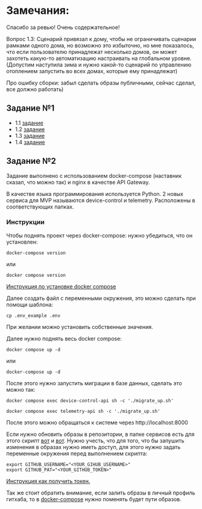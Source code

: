 # Замечания:
Спасибо за ревью! Очень содержательное!

Вопрос 1.3: Сценарий привязал к дому, чтобы не ограничивать сценарии рамками одного дома, но возможно это избыточно, 
но мне показалось, что если пользователю принадлежат несколько домов, он может захотеть какую-то автоматизацию 
настраивать на глобальном уровне. (Допустим наступила зима и нужно какой-то сценарий по управлению отоплением 
запустить во всех домах, которые ему принадлежат)

Про ошибку сборки: забыл сделать образы публичными, сейчас сделал, все должно работать)


## Задание №1

- 1.1 [задание](tasks/1_1.md)
- 1.2 [задание](tasks/1_2.md)
- 1.3 [задание](tasks/1_3.md)
- 1.4 [задание](tasks/1_4.md)

## Задание №2

Задание выполнено с использованием docker-compose (наставник сказал, что можно так) и nginx в качестве API Gateway. 

В качестве языка программирования используется Python.
2 новых сервиса для MVP называются device-control и telemetry. Расположены в соответствующих папках. 

### Инструкции
Чтобы поднять проект через docker-compose: нужно убедиться, что он установлен:

```shell
docker-compose version
```
или 

```shell
docker compose version
```

[Инструкция по установке docker compose](https://docs.docker.com/compose/install/)

Далее создать файл с переменными окружения, это можно сделать при помощи шаблона:
```shell
cp .env_example .env
```
При желании можно установить собственные значения.

Далее нужно поднять весь docker compose:

```shell
docker compose up -d
```
или
```shell
docker-compose up -d
```

После этого нужно запустить миграции в базе данных, сделать это можно так:
```shell
docker compose exec device-control-api sh -c './migrate_up.sh'

docker compose exec telemetry-api sh -c './migrate_up.sh'
```

После этого можно обращаться к системе через http://localhost:8000

Если нужно обновить образы в репозитории, в папке сервисов есть для этого скрипт [вот](device-control/build_and_push.sh) и [вот](telemetry/build_and_push.sh).
Нужно учесть, что для того, что бы запушить изменения в образах нужно иметь доступ, для этого нужно задать переменные окружения перед выполнением скрипта:
```shell
export GITHUB_USERNAME="<YOUR_GIHUB_USERNAME>"
export GITHUB_PAT="<YOUR_GITHUB_TOKEN>"
```
[Инструкция как получить токен.](https://docs.github.com/en/authentication/keeping-your-account-and-data-secure/managing-your-personal-access-tokens)

Так же стоит обратить внимание, если залить образы в личный профиль гитхаба, то в [docker-compose](docker-compose.yaml) нужно поменять будет пути образов. 